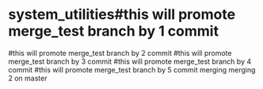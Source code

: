 # system_utilities#this will promote merge_test branch by 1 commit
#this will promote merge_test branch by 2 commit
#this will promote merge_test branch by 3 commit
#this will promote merge_test branch by 4 commit
#this will promote merge_test branch by 5 commit
merging
merging 2
on master
